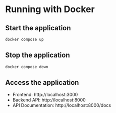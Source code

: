 # Running with Docker

## Start the application

```bash
docker compose up
```

## Stop the application

```bash
docker compose down
```

## Access the application

- Frontend: http://localhost:3000
- Backend API: http://localhost:8000
- API Documentation: http://localhost:8000/docs
